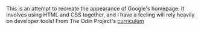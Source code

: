 

This is an attempt to recreate the appearance of Google's homepage. It involves using HTML and CSS together, and I have a feeling will rely heavily on developer tools! From The Odin Project's [curriculum](http://www.theodinproject.com/courses/web-development-101/lessons/html-css)


